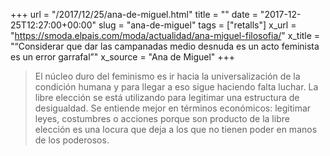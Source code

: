 +++
url = "/2017/12/25/ana-de-miguel.html"
title = ""
date = "2017-12-25T12:27:00+00:00"
slug = "ana-de-miguel"
tags = ["retalls"]
x_url = "https://smoda.elpais.com/moda/actualidad/ana-miguel-filosofia/"
x_title = "“Considerar que dar las campanadas medio desnuda es un acto feminista es un error garrafal”"
x_source = "Ana de Miguel"
+++


> El núcleo duro del feminismo es ir hacia la universalización de la condición humana y para llegar a eso sigue haciendo falta luchar. La libre elección se está utilizando para legitimar una estructura de desigualdad. Se entiende mejor en términos económicos: legitimar leyes, costumbres o acciones porque son producto de la libre elección es una locura que deja a los que no tienen poder en manos de los poderosos.
